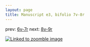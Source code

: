 ```yaml
---
layout: page
title: Manuscript e3, bifolio 7v-8r
---
```


prev: [6v-7r](../6v-7r/) next: [8v-9r](../8v-9r/)



[![Linked to zoomble image](http://www.homermultitext.org/iipsrv?IIIF=/project/homer/pyramidal/deepzoom/hmt/e3bifolio/v1/vb_7v_8r.tif/full/2000,/0/default.jpg)](http://www.homermultitext.org/ict2/?urn=urn:cite2:hmt:e3bifolio.v1:vb_7v_8r)

